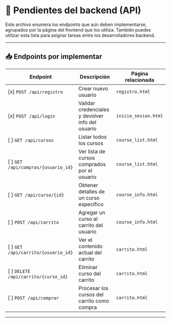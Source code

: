 # 🔧 Pendientes del backend (API)

Este archivo enumera los endpoints que aún deben implementarse, agrupados por la página del frontend que los utiliza. También puedes utilizar esta lista para asignar tareas entre los desarrolladores backend.

---

## 📥 Endpoints por implementar

| Endpoint                         | Descripción                                      | Página relacionada     |
|----------------------------------|--------------------------------------------------|-------------------------|
| [x] `POST /api/registro`             | Crear nuevo usuario                              | `registro.html`         |
| [x] `POST /api/login`                | Validar credenciales y devolver info del usuario | `inicio_sesion.html`    |
| [ ] `GET /api/cursos`                | Listar todos los cursos                          | `course_list.html`      |
| [ ] `GET /api/compras/{usuario_id}`  | Ver lista de cursos comprados por el usuario     | `course_list.html`      |
| [ ] `GET /api/curso/{id}`            | Obtener detalles de un curso específico          | `course_info.html`      |
| [ ] `POST /api/carrito`              | Agregar un curso al carrito del usuario          | `course_info.html`      |
| [ ] `GET /api/carrito/{usuario_id}`  | Ver el contenido actual del carrito              | `carrito.html`          |
| [ ] `DELETE /api/carrito/{curso_id}` | Eliminar curso del carrito                       | `carrito.html`          |
| [ ] `POST /api/comprar`              | Procesar los cursos del carrito como compra      | `carrito.html`          |

---
